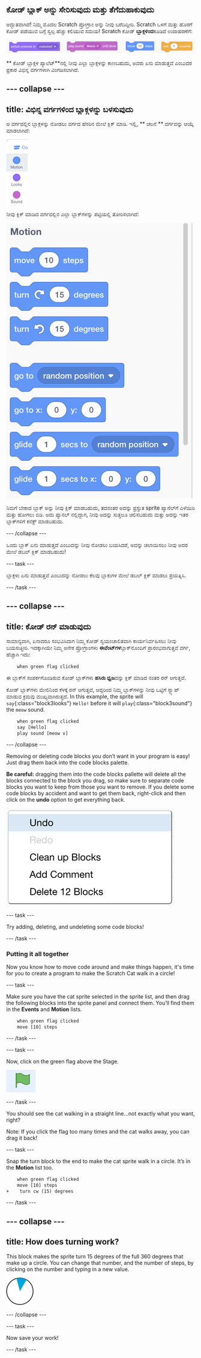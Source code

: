 ## ಕೋಡ್ ಬ್ಲಾಕ್ ಅನ್ನು ಸೇರಿಸುವುದು ಮತ್ತು ತೆಗೆದುಹಾಕುವುದು

ಅದ್ಭುತವಾಗಿದೆ! ನಿಮ್ಮ ಮೊದಲ Scratch ಪ್ರೋಗ್ರಾಂ ಅನ್ನು ನೀವು ಬರೆದಿದ್ದೀರಿ. Scratch ಒಳಗೆ ಮತ್ತು ಹೊರಗೆ ಕೋಡ್ ಪಡೆಯುವ ಬಗ್ಗೆ ಸ್ವಲ್ಪ ಹೆಚ್ಚು ಕಲಿಯುವ ಸಮಯ! Scratch ಕೋಡ್ **ಬ್ಲಾಕ್ಗಳಿಂದ**ಕೂಡಿದೆ ಉದಾಹರಣೆಗೆ:

![](images/code1.png)

** ಕೋಡ್ ಬ್ಲಾಕ್ಗಳ ಪ್ಯಾಲೆಟ್**ನಲ್ಲಿ ನೀವು ಎಲ್ಲಾ ಬ್ಲಾಕ್ಗಳನ್ನು ಕಾಣಬಹುದು, ಅವರು ಏನು ಮಾಡುತ್ತವೆ ಎಂಬುದರ ಪ್ರಕಾರ ವಿಭಿನ್ನ ವರ್ಗಗಳಾಗಿ ವಿಂಗಡಿಸಲಾಗಿದೆ.

## \--- collapse \---

## title: ವಿಭಿನ್ನ ವರ್ಗಗಳಿಂದ ಬ್ಲಾಕ್ಗಳನ್ನು ಬಳಸುವುದು

ಆ ವರ್ಗದಲ್ಲಿನ ಬ್ಲಾಕ್ಗಳನ್ನು ನೋಡಲು ವರ್ಗದ ಹೆಸರಿನ ಮೇಲೆ ಕ್ಲಿಕ್ ಮಾಡಿ. ಇಲ್ಲಿ, ** ಚಲನೆ ** ವರ್ಗವನ್ನು ಆಯ್ಕೆ ಮಾಡಲಾಗಿದೆ:

![](images/code2a.png)

ನೀವು ಕ್ಲಿಕ್ ಮಾಡಿದ ವರ್ಗದಲ್ಲಿನ ಎಲ್ಲಾ ಬ್ಲಾಕ್‌ಗಳನ್ನು ಪಟ್ಟಿಯಲ್ಲಿ ತೋರಿಸಲಾಗಿದೆ:

![](images/code2b.png)

ನಿಮಗೆ ಬೇಕಾದ ಬ್ಲಾಕ್ ಅನ್ನು ನೀವು ಕ್ಲಿಕ್ ಮಾಡಬಹುದು, ತದನಂತರ ಅದನ್ನು ಪ್ರಸ್ತುತ sprite ಪ್ಯಾನೆಲ್‌ಗೆ ಎಳೆಯಿರಿ ಮತ್ತು ಹೋಗಲು ಬಿಡಿ. ಅದು ಪ್ಯಾನಲ್ ನಲ್ಲಿದ್ದಾಗ, ನೀವು ಅದನ್ನು ಸುತ್ತಲೂ ಚಲಿಸಬಹುದು ಮತ್ತು ಅದನ್ನು ಇತರ ಬ್ಲಾಕ್‌ಗಳಿಗೆ ಕನೆಕ್ಟ್ ಮಾಡಬಹುದು.

\--- /collapse \---

ಒಂದು ಬ್ಲಾಕ್ ಏನು ಮಾಡುತ್ತದೆ ಎಂಬುದನ್ನು ನೀವು ನೋಡಲು ಬಯಸಿದರೆ, ಅದನ್ನು ಚಲಾಯಿಸಲು ನೀವು ಅದರ ಮೇಲೆ ಡಬಲ್ ಕ್ಲಿಕ್ ಮಾಡಬಹುದು!

\--- task \---

ಬ್ಲಾಕ್ಗ‌ಳು ಏನು ಮಾಡುತ್ತವೆ ಎಂಬುದನ್ನು ನೋಡಲು ಕೆಲವು ಬ್ಲಾಕುಗಳ ಮೇಲೆ ಡಬಲ್ ಕ್ಲಿಕ್ ಮಾಡಲು ಪ್ರಯತ್ನಿಸಿ.

\--- /task \---

## \--- collapse \---

## title: ಕೋಡ್ ರನ್ ಮಾಡುವುದು

ಸಾಮಾನ್ಯವಾಗಿ, ಏನಾದರೂ ಸಂಭವಿಸಿದಾಗ ನಿಮ್ಮ ಕೋಡ್ ಸ್ವಯಂಚಾಲಿತವಾಗಿ ಕಾರ್ಯನಿರ್ವಹಿಸಲು ನೀವು ಬಯಸುತ್ತೀರಿ. ಇದಕ್ಕಾಗಿಯೇ ನಿಮ್ಮ ಅನೇಕ ಪ್ರೋಗ್ರಾಂಗಳು **ಈವೆಂಟ್‌ಗಳ**ಬ್ಲಾಕ್‌ನೊಂದಿಗೆ ಪ್ರಾರಂಭವಾಗುತ್ತವೆ ವರ್ಗ, ಹೆಚ್ಚಾಗಿ ಇದು:

```blocks3
    when green flag clicked
```

ಈ ಬ್ಲಾಕ್‌ಗೆ ಸಂಪರ್ಕಗೊಂಡಿರುವ ಕೋಡ್ ಬ್ಲಾಕ್‌ಗಳು **ಹಸಿರು ಧ್ವಜ**ವನ್ನು ಕ್ಲಿಕ್ ಮಾಡಿದ ನಂತರ ರನ್ ಆಗುತ್ತವೆ.

ಕೋಡ್ ಬ್ಲಾಕ್‌ಗಳು ಮೇಲಿನಿಂದ ಕೆಳಕ್ಕೆ ರನ್ ಆಗುತ್ತವೆ, ಆದ್ದರಿಂದ ನಿಮ್ಮ ಬ್ಲಾಕ್‌ಗಳನ್ನು ನೀವು ಒಟ್ಟಿಗೆ ಸ್ನ್ಯಾಪ್ ಮಾಡುವ ಕ್ರಮವು ಮುಖ್ಯವಾಗಿರುತ್ತದೆ. In this example, the sprite will `say`{:class="block3looks"} `Hello!` before it will `play`{:class="block3sound"} the `meow` sound.

```blocks3
    when green flag clicked
    say [Hello]
    play sound [meow v]
```

\--- /collapse \---

Removing or deleting code blocks you don’t want in your program is easy! Just drag them back into the code blocks palette.

**Be careful:** dragging them into the code blocks pallette will delete all the blocks connected to the block you drag, so make sure to separate code blocks you want to keep from those you want to remove. If you delete some code blocks by accident and want to get them back, right-click and then click on the **undo** option to get everything back.

![](images/code6.png)

\--- task \---

Try adding, deleting, and undeleting some code blocks!

\--- /task \---

### Putting it all together

Now you know how to move code around and make things happen, it's time for you to create a program to make the Scratch Cat walk in a circle!

\--- task \---

Make sure you have the cat sprite selected in the sprite list, and then drag the following blocks into the sprite panel and connect them. You’ll find them in the **Events** and **Motion** lists.

```blocks3
    when green flag clicked
    move [10] steps
```

\--- /task \---

\--- task \---

Now, click on the green flag above the Stage.

![](images/code7.png)

\--- /task \---

You should see the cat walking in a straight line...not exactly what you want, right?

Note: If you click the flag too many times and the cat walks away, you can drag it back!

\--- task \---

Snap the turn block to the end to make the cat sprite walk in a circle. It’s in the **Motion** list too.

```blocks3
    when green flag clicked
    move [10] steps
+    turn cw (15) degrees
```

\--- /task \---

## \--- collapse \---

## title: How does turning work?

This block makes the sprite turn 15 degrees of the full 360 degrees that make up a circle. You can change that number, and the number of steps, by clicking on the number and typing in a new value.

![](images/code9.png)

\--- /collapse \---

\--- task \---

Now save your work!

\--- /task \---